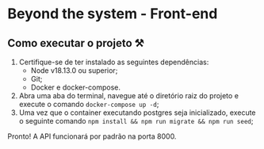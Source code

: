 # Beyond the system - Front-end

## Como executar o projeto ⚒️

1. Certifique-se de ter instalado as seguintes dependências:
    - Node v18.13.0 ou superior;
    - Git;
    - Docker e docker-compose. 
2. Abra uma aba do terminal, navegue até o diretório raiz do projeto e execute o comando `docker-compose up -d`;
3. Uma vez que o container executando postgres seja inicializado, execute o seguinte comando `npm install && npm run migrate && npm run seed`;

Pronto! A API funcionará por padrão na porta 8000.
